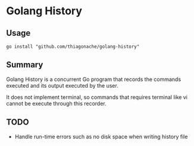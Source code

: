 # Golang History

## Usage

```
go install "github.com/thiagonache/golang-history"
```

## Summary

Golang History is a concurrent Go program that records the commands executed and its output
executed by the user.

It does not implement terminal, so commands that requires terminal like vi
cannot be execute through this recorder.

## TODO

- Handle run-time errors such as no disk space when writing history file
